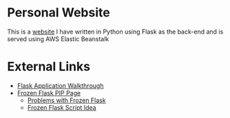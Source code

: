 # Personal Website

This is a [website](http://jareddyreson.com) I have written in Python using Flask as the back-end and is served using AWS Elastic Beanstalk

# External Links

- [Flask Application Walkthrough](https://www.youtube.com/playlist?list=PL-osiE80TeTs4UjLw5MM6OjgkjFeUxCYH)
- [Frozen Flask PIP Page](https://pythonhosted.org/Frozen-Flask/)
  - [Problems with Frozen Flask](https://www.reddit.com/r/flask/comments/335cyi/a_problem_with_frozenflask/)
  - [Frozen Flask Script Idea](https://nicolas.perriault.net/code/2012/dead-easy-yet-powerful-static-website-generator-with-flask/) 
